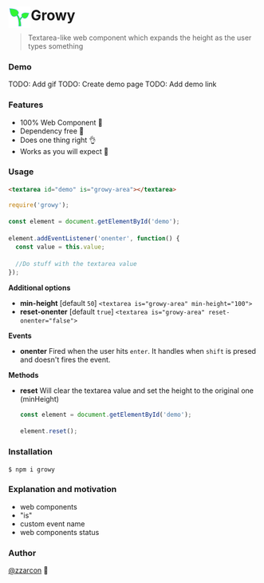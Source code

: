 # <img src="icon_green.png" width="45" align="left"> Growy
> Textarea-like web component which expands the height as the user types something

### Demo
  TODO: Add gif
  TODO: Create demo page
  TODO: Add demo link

### Features
  - 100% Web Component :sparkling_heart:
  - Dependency free :dizzy:
  - Does one thing right :ok_hand:
  - Works as you will expect :rocket:

### Usage

```html
<textarea id="demo" is="growy-area"></textarea>
```

```javascript
require('growy');

const element = document.getElementById('demo');

element.addEventListener('onenter', function() {
  const value = this.value;

  //Do stuff with the textarea value
});
```

**Additional options**
  
  * **min-height** [default `50`] ```<textarea is="growy-area" min-height="100">```
  * **reset-onenter** [default `true`] ```<textarea is="growy-area" reset-onenter="false">```

**Events**
  
  * **onenter** Fired when the user hits `enter`. It handles when `shift` is presed and doesn't fires the event.

**Methods**

  * **reset** Will clear the textarea value and set the height to the original one (minHeight)

    ```javascript
    const element = document.getElementById('demo');

    element.reset();
    ```

      
### Installation

```
$ npm i growy
```

### Explanation and motivation

- web components
- "is"
- custom event name
- web components status

### Author

[@zzarcon](https://twitter.com/zzarcon) :beers: